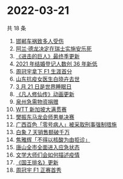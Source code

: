# 2022-03-21

共 18 条

<!-- BEGIN -->
<!-- 最后更新时间 Mon Mar 21 2022 13:13:06 GMT+0800 (China Standard Time) -->

1. [邯郸车祸致多人受伤](https://www.zhihu.com/search?q=邯郸车祸)
1. [阿兰·德龙决定在瑞士实施安乐死](https://www.zhihu.com/search?q=阿兰德龙安乐死)
1. [《进击的巨人》最终季更新](https://www.zhihu.com/search?q=进击的巨人)
1. [2021 年结婚登记人数创 36 年新低](https://www.zhihu.com/search?q=2021年结婚登记人数)
1. [周冠宇拿下 F1 生涯首分](https://www.zhihu.com/search?q=周冠宇)
1. [山东抗疫女医生白晓卉去世](https://www.zhihu.com/search?q=白晓卉)
1. [3 月 21 日是世界睡眠日](https://www.zhihu.com/search?q=世界睡眠日)
1. [《凡人修仙传》动画更新](https://www.zhihu.com/search?q=凡人修仙传)
1. [泉州急需物资捐赠](https://www.zhihu.com/search?q=泉州疫情)
1. [WTT 新加坡大满贯赛](https://www.zhihu.com/search?q=WTT)
1. [樊振东马龙会师男单决赛](https://www.zhihu.com/search?q=樊振东)
1. [广西百色「零号病人」被采取刑事强制措施](https://www.zhihu.com/search?q=百色零号病人)
1. [白象 7 天销售额破千万](https://www.zhihu.com/search?q=白象销售额)
1. [焦雅辉「不得以核酸为由拒诊」](https://www.zhihu.com/search?q=不得以核酸为由拒诊)
1. [唐山全市全面进入应急状态](https://www.zhihu.com/search?q=唐山进入应急状态)
1. [文学大师们会如何描述疫情](https://www.zhihu.com/search?q=疫情文学)
1. [《国王排名》更新](https://www.zhihu.com/search?q=国王排名)
1. [周冠宇 F1 正赛首秀](https://www.zhihu.com/search?q=周冠宇)

<!-- END -->
